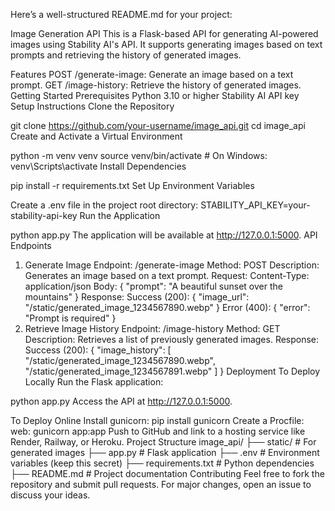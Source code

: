 

 Here’s a well-structured README.md for your project:

Image Generation API
This is a Flask-based API for generating AI-powered images using Stability AI's API. It supports generating images based on text prompts and retrieving the history of generated images.

Features
POST /generate-image: Generate an image based on a text prompt.
GET /image-history: Retrieve the history of generated images.
Getting Started
Prerequisites
Python 3.10 or higher
Stability AI API key
Setup Instructions
Clone the Repository

git clone https://github.com/your-username/image_api.git
cd image_api
Create and Activate a Virtual Environment

python -m venv venv
source venv/bin/activate  # On Windows: venv\Scripts\activate
Install Dependencies

pip install -r requirements.txt
Set Up Environment Variables

Create a .env file in the project root directory:
STABILITY_API_KEY=your-stability-api-key
Run the Application

python app.py
The application will be available at http://127.0.0.1:5000.
API Endpoints
1. Generate Image
Endpoint: /generate-image
Method: POST
Description: Generates an image based on a text prompt.
Request:
Content-Type: application/json
Body:
{
  "prompt": "A beautiful sunset over the mountains"
}
Response:
Success (200):
{
  "image_url": "/static/generated_image_1234567890.webp"
}
Error (400):
{
  "error": "Prompt is required"
}
2. Retrieve Image History
Endpoint: /image-history
Method: GET
Description: Retrieves a list of previously generated images.
Response:
Success (200):
{
  "image_history": [
    "/static/generated_image_1234567890.webp",
    "/static/generated_image_1234567891.webp"
  ]
}
Deployment
To Deploy Locally
Run the Flask application:

python app.py
Access the API at http://127.0.0.1:5000.

To Deploy Online
Install gunicorn:
pip install gunicorn
Create a Procfile:
web: gunicorn app:app
Push to GitHub and link to a hosting service like Render, Railway, or Heroku.
Project Structure
image_api/
├── static/                # For generated images
├── app.py                 # Flask application
├── .env                   # Environment variables (keep this secret)
├── requirements.txt       # Python dependencies
├── README.md              # Project documentation
Contributing
Feel free to fork the repository and submit pull requests. For major changes, open an issue to discuss your ideas.
